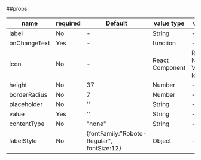 ##props

| name         | required | Default                                    | value type      | value                     |
| ------------ | -------- | ------------------------------------------ | --------------- | ------------------------- |
| label        | No       | -                                          | String          | -                         |
| onChangeText | Yes      | -                                          | function        | -                         |
| icon         | No       | -                                          | React Component | React Native Vector Icons |
| height       | No       | 37                                         | Number          | -                         |
| borderRadius | No       | 7                                          | Number          | -                         |
| placeholder  | No       | ''                                         | String          | -                         |
| value        | Yes      | ''                                         | String          | -                         |
| contentType  | No       | "none"                                     | String          | -                         |
| labelStyle   | No       | {fontFamily:"Roboto-Regular", fontSize:12} | Object          | -                         |

